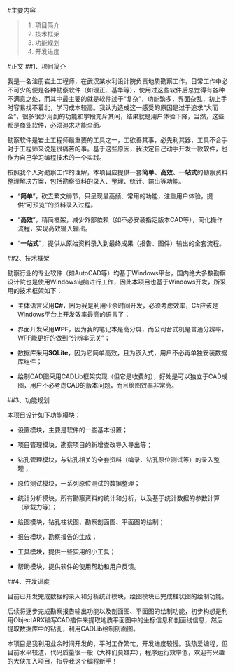 #主要内容
>1. 项目简介       
>2. 技术框架   
>3. 功能规划   
>4. 开发进度   

#正文
##1、项目简介

我是一名注册岩土工程师，在武汉某水利设计院负责地质勘察工作，日常工作中必不可少的便是各种勘察软件（如理正、基华等），使用过这些软件后总觉得有各种不满意之处，而其中最主要的就是软件过于“复杂”，功能繁多，界面杂乱，初上手时容易找不着北，学习成本较高。我认为造成这一感受的原因是过于追求“大而全”，很多很少用到的功能和字段充斥其间，结果就是用户体验下降，当然，这些都是商业软件，必须追求功能全面。   

勘察软件是岩土工程师最重要的工具之一，工欲善其事，必先利其器，工具不合手对于工程师来说是很痛苦的事。基于这些原因，我决定自己动手开发一款软件，也作为自己学习编程技术的一个实践。   

按照我个人对勘察工作的理解，本项目应提供一套**简单、高效、一站式**的勘察资料整理解决方案，包括勘察资料的录入、整理、统计、输出等功能。      

+ “**简单**”，砍去繁文缛节，只呈现最高频、常用的功能，注重用户体验，提供“可预览”的资料录入过程。

+ “**高效**”，精简框架，减少外部依赖（如不必安装指定版本CAD等），简化操作流程，实现高效输入输出。

+ “**一站式**”，提供从原始资料录入到最终成果（报告、图件）输出的全套流程。   


##2、技术框架   

勘察行业的专业软件（如AutoCAD等）均基于Windows平台，国内绝大多数勘察设计院也是使用Windows电脑进行工作，因此本项目也基于Windows开发，所采用的技术框架如下：   

+ 主体语言采用**C#**，因为我是利用业余时间开发，必须考虑效率，C#应该是Windows平台上开发效率最高的语言了；   

+ 界面开发采用**WPF**，因为我的笔记本是高分屏，而公司台式机是普通分辨率，WPF能更好的做到“分辨率无关”；   

+ 数据库采用**SQLite**，因为它简单高效，且为嵌入式，用户不必再单独安装数据库组件；    

+ 绘制CAD图采用CADLib框架实现（但它是收费的），好处是可以独立于CAD成图，用户不必考虑CAD的版本问题，而且绘图效率非常高。    


##3、功能规划      

本项目设计如下功能模块：   

+ 设置模块，主要是软件的一些基本设置；   

+ 项目管理模块，勘察项目的新增查改导入导出等；

+ 钻孔管理模块，与钻孔相关的全套资料（编录、钻孔原位测试等）的录入整理；

+ 原位测试模块，一系列原位测试的数据整理；

+ 统计分析模块，所有勘察资料的统计和分析，以及基于统计数据的参数计算（承载力等）；

+ 绘图模块，钻孔柱状图、勘察剖面图、平面图的绘制；

+ 报告模块，勘察报告的生成；

+ 工具模块，提供一些实用的小工具；

+ 帮助模块，提供软件的使用帮助和用户反馈。


##4、开发进度

目前已开发完成数据的录入和分析统计模块，绘图模块已完成柱状图的绘制功能。

后续将逐步完成勘察报告输出功能以及剖面图、平面图的绘制功能，初步构想是利用ObjectARX编写CAD插件来提取地质平面图中的坐标信息和剖面线信息，然后提取数据库中的钻孔，利用CADLib绘制剖面图。

本项目是我利用业余时间开发的，平时工作繁忙，开发进度较慢。我热爱编程，但目前水平较渣，代码质量很一般（大神们莫嫌弃），程序运行效率低，欢迎有兴趣的大侠加入项目，指导我这个编程新手！
